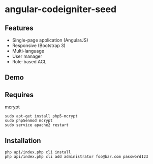 # angular-codeigniter-seed

## Features

- Single-page application (AngularJS)
- Responsive (Bootstrap 3)
- Multi-language
- User manager
- Role-based ACL

## Demo

## Requires

mcrypt

````
sudo apt-get install php5-mcrypt
sudo php5enmod mcrypt
sudo service apache2 restart
````

## Installation

````
php api/index.php cli install
php api/index.php cli add administrator foo@bar.com password123
````
